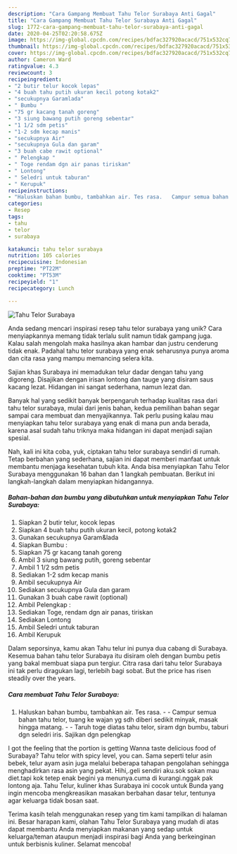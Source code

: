 ```yaml
---
description: "Cara Gampang Membuat Tahu Telor Surabaya Anti Gagal"
title: "Cara Gampang Membuat Tahu Telor Surabaya Anti Gagal"
slug: 1772-cara-gampang-membuat-tahu-telor-surabaya-anti-gagal
date: 2020-04-25T02:20:58.675Z
image: https://img-global.cpcdn.com/recipes/bdfac327920acacd/751x532cq70/tahu-telor-surabaya-foto-resep-utama.jpg
thumbnail: https://img-global.cpcdn.com/recipes/bdfac327920acacd/751x532cq70/tahu-telor-surabaya-foto-resep-utama.jpg
cover: https://img-global.cpcdn.com/recipes/bdfac327920acacd/751x532cq70/tahu-telor-surabaya-foto-resep-utama.jpg
author: Cameron Ward
ratingvalue: 4.3
reviewcount: 3
recipeingredient:
- "2 butir telur kocok lepas"
- "4 buah tahu putih ukuran kecil potong kotak2"
- "secukupnya Garamlada"
- " Bumbu "
- "75 gr kacang tanah goreng"
- "3 siung bawang putih goreng sebentar"
- "1 1/2 sdm petis"
- "1-2 sdm kecap manis"
- "secukupnya Air"
- "secukupnya Gula dan garam"
- "3 buah cabe rawit optional"
- " Pelengkap "
- " Toge rendam dgn air panas tiriskan"
- " Lontong"
- " Seledri untuk taburan"
- " Kerupuk"
recipeinstructions:
- "Haluskan bahan bumbu, tambahkan air. Tes rasa.   Campur semua bahan tahu telor, tuang ke wajan yg sdh diberi sedikit minyak, masak hingga matang.   Taruh toge diatas tahu telor, siram dgn bumbu, taburi dgn seledri iris. Sajikan dgn pelengkap"
categories:
- Resep
tags:
- tahu
- telor
- surabaya

katakunci: tahu telor surabaya 
nutrition: 105 calories
recipecuisine: Indonesian
preptime: "PT22M"
cooktime: "PT53M"
recipeyield: "1"
recipecategory: Lunch

---
```



![Tahu Telor Surabaya](https://img-global.cpcdn.com/recipes/bdfac327920acacd/751x532cq70/tahu-telor-surabaya-foto-resep-utama.jpg)

Anda sedang mencari inspirasi resep tahu telor surabaya yang unik? Cara menyiapkannya memang tidak terlalu sulit namun tidak gampang juga. Kalau salah mengolah maka hasilnya akan hambar dan justru cenderung tidak enak. Padahal tahu telor surabaya yang enak seharusnya punya aroma dan cita rasa yang mampu memancing selera kita.

Sajian khas Surabaya ini memadukan telur dadar dengan tahu yang digoreng. Disajikan dengan irisan lontong dan tauge yang disiram saus kacang lezat. Hidangan ini sangat sederhana, namun lezat dan.

Banyak hal yang sedikit banyak berpengaruh terhadap kualitas rasa dari tahu telor surabaya, mulai dari jenis bahan, kedua pemilihan bahan segar sampai cara membuat dan menyajikannya. Tak perlu pusing kalau mau menyiapkan tahu telor surabaya yang enak di mana pun anda berada, karena asal sudah tahu triknya maka hidangan ini dapat menjadi sajian spesial.


Nah, kali ini kita coba, yuk, ciptakan tahu telor surabaya sendiri di rumah. Tetap berbahan yang sederhana, sajian ini dapat memberi manfaat untuk membantu menjaga kesehatan tubuh kita. Anda bisa menyiapkan Tahu Telor Surabaya menggunakan 16 bahan dan 1 langkah pembuatan. Berikut ini langkah-langkah dalam menyiapkan hidangannya.

<!--inarticleads1-->

##### Bahan-bahan dan bumbu yang dibutuhkan untuk menyiapkan Tahu Telor Surabaya:

1. Siapkan 2 butir telur, kocok lepas
1. Siapkan 4 buah tahu putih ukuran kecil, potong kotak2
1. Gunakan secukupnya Garam&amp;lada
1. Siapkan  Bumbu :
1. Siapkan 75 gr kacang tanah goreng
1. Ambil 3 siung bawang putih, goreng sebentar
1. Ambil 1 1/2 sdm petis
1. Sediakan 1-2 sdm kecap manis
1. Ambil secukupnya Air
1. Sediakan secukupnya Gula dan garam
1. Gunakan 3 buah cabe rawit (optional)
1. Ambil  Pelengkap :
1. Sediakan  Toge, rendam dgn air panas, tiriskan
1. Sediakan  Lontong
1. Ambil  Seledri untuk taburan
1. Ambil  Kerupuk


Dalam seporsinya, kamu akan Tahu telur ini punya dua cabang di Surabaya. Kesemua bahan tahu telor Surabaya itu disiram oleh dengan bumbu petis yang bakal membuat siapa pun tergiur. Citra rasa dari tahu telor Surabaya ini tak perlu diragukan lagi, terlebih bagi sobat. But the price has risen steadily over the years. 

<!--inarticleads2-->

##### Cara membuat Tahu Telor Surabaya:

1. Haluskan bahan bumbu, tambahkan air. Tes rasa.  -  - Campur semua bahan tahu telor, tuang ke wajan yg sdh diberi sedikit minyak, masak hingga matang.  -  - Taruh toge diatas tahu telor, siram dgn bumbu, taburi dgn seledri iris. Sajikan dgn pelengkap


I got the feeling that the portion is getting Wanna taste delicious food of Surabaya? Tahu telor with spicy level, you can. Sama seperti telur asin bebek, telur ayam asin juga melalui beberapa tahapan pengolahan sehingga menghadirkan rasa asin yang pekat. Hihi,.geli sendiri aku.sok sokan mau diet.tapi kok tetep enak begini ya menunya.cuma di kurangi.nggak pak lontong aja. Tahu Telur, kuliner khas Surabaya ini cocok untuk Bunda yang ingin mencoba mengkreasikan masakan berbahan dasar telur, tentunya agar keluarga tidak bosan saat. 

Terima kasih telah menggunakan resep yang tim kami tampilkan di halaman ini. Besar harapan kami, olahan Tahu Telor Surabaya yang mudah di atas dapat membantu Anda menyiapkan makanan yang sedap untuk keluarga/teman ataupun menjadi inspirasi bagi Anda yang berkeinginan untuk berbisnis kuliner. Selamat mencoba!
